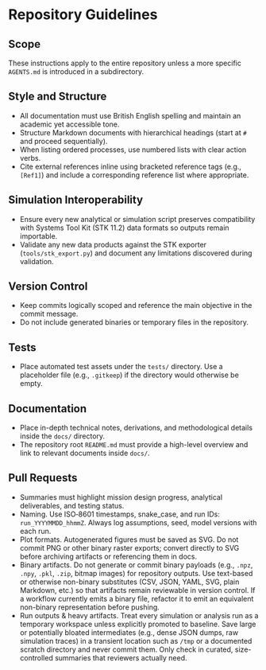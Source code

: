 # Repository Guidelines

## Scope
These instructions apply to the entire repository unless a more specific `AGENTS.md` is introduced in a subdirectory.

## Style and Structure
- All documentation must use British English spelling and maintain an academic yet accessible tone.
- Structure Markdown documents with hierarchical headings (start at `#` and proceed sequentially).
- When listing ordered processes, use numbered lists with clear action verbs.
- Cite external references inline using bracketed reference tags (e.g., `[Ref1]`) and include a corresponding reference list where appropriate.

## Simulation Interoperability
- Ensure every new analytical or simulation script preserves compatibility with Systems Tool Kit (STK 11.2) data formats so outputs remain importable.
- Validate any new data products against the STK exporter (`tools/stk_export.py`) and document any limitations discovered during validation.

## Version Control
- Keep commits logically scoped and reference the main objective in the commit message.
- Do not include generated binaries or temporary files in the repository.

## Tests
- Place automated test assets under the `tests/` directory. Use a placeholder file (e.g., `.gitkeep`) if the directory would otherwise be empty.

## Documentation
- Place in-depth technical notes, derivations, and methodological details inside the `docs/` directory.
- The repository root `README.md` must provide a high-level overview and link to relevant documents inside `docs/`.

## Pull Requests
- Summaries must highlight mission design progress, analytical deliverables, and testing status.
- Naming. Use ISO‑8601 timestamps, snake_case, and run IDs: `run_YYYYMMDD_hhmmZ`. Always log assumptions, seed, model versions with each run.
- Plot formats. Autogenerated figures must be saved as SVG. Do not commit PNG or other binary raster exports; convert directly to SVG before archiving artifacts or referencing them in docs.
- Binary artifacts. Do not generate or commit binary payloads (e.g., `.npz`, `.npy`, `.pkl`, `.zip`, bitmap images) for repository outputs. Use text-based or otherwise non-binary substitutes (CSV, JSON, YAML, SVG, plain Markdown, etc.) so that artifacts remain reviewable in version control. If a workflow currently emits a binary file, refactor it to emit an equivalent non-binary representation before pushing.
- Run outputs & heavy artifacts. Treat every simulation or analysis run as a temporary workspace unless explicitly promoted to baseline. Save large or potentially bloated intermediates (e.g., dense JSON dumps, raw simulation traces) in a transient location such as `/tmp` or a documented scratch directory and never commit them. Only check in curated, size-controlled summaries that reviewers actually need.
